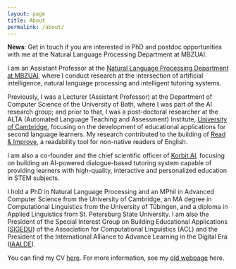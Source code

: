 ```yaml
---
layout: page
title: About
permalink: /about/
---
```


**News**: Get in touch if you are interested in PhD and postdoc opportunities with me at the Natural Language Processing Department at MBZUAI.

I am an Assistant Professor at the [Natural Language Processing Department at MBZUAI](https://mbzuai.ac.ae/research/department/natural-language-processing-department/), where
I conduct research at the intersection of artificial intelligence, natural language processing and intelligent tutoring systems.

Previously, I was a Lecturer (Assistant Professor) at the Department of Computer Science of the University of Bath, where I was part of the AI research group; and 
prior to that, I was a post-doctoral researcher at the ALTA (Automated Language Teaching and Assessment) Institute, [University of Cambridge](https://www.cl.cam.ac.uk/research/nl/people/), focusing on the development of educational applications for second language learners. 
My research contributed to the building of [Read & Improve](https://readandimprove.englishlanguageitutoring.com), a readability tool for non-native readers of English. 

I am also a co-founder and the chief scientific officer of [Korbit AI](https://www.korbit.ai), focusing on building an AI-powered dialogue-based tutoring system capable of providing learners with high-quality, interactive and personalized education in STEM subjects. 

I hold a PhD in Natural Language Processing and an MPhil in Advanced Computer Science from the University of Cambridge, an MA degree in Computational Linguistics from the University of Tübingen, and a diploma in Applied Linguistics from St. Petersburg State University. 
I am also the President of the Special Interest Group on Building Educational Applications ([SIGEDU](https://sig-edu.org)) of the Association for Computational Linguistics (ACL) and the President of the International Alliance to Advance Learning in the Digital Era ([IAALDE](https://alliancelss.com)).

You can find my CV [here](https://drive.google.com/file/d/1vNvZ2S6FNU7M-gsHU1mFHaTjEiinYkST/view?usp=sharing). 
For more information, see my [old webpage](https://www.cl.cam.ac.uk/~ek358/) here.
